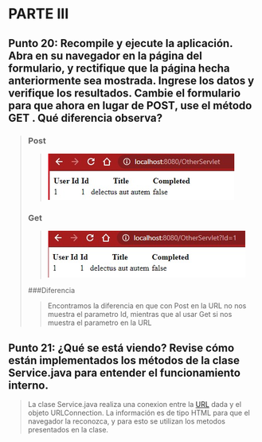 # PARTE III

## Punto 20: Recompile y ejecute la aplicación. Abra en su navegador en la página del formulario, y rectifique que la página hecha anteriormente sea mostrada. Ingrese los datos y verifique los resultados. Cambie el formulario para que ahora en lugar de POST, use el método GET . Qué diferencia observa?
>
>   ### Post
>>   ![](post.JPEG)
>   
>   ### Get
>>   ![](get.JPEG)
>
>   ###Diferencia
>>   Encontramos la diferencia en que con Post en la URL no nos muestra el parametro Id, mientras que al usar Get si nos muestra el parametro en la URL

## Punto 21: ¿Qué se está viendo? Revise cómo están implementados los métodos de la clase Service.java para entender el funcionamiento interno.
>
>   La clase Service.java realiza una conexion entre la [URL](https://jsonplaceholder.typicode.com/todos/) dada y el objeto URLConnection. La información es de tipo HTML para que el navegador la reconozca, y para esto se utilizan los metodos presentados en la clase.
   
